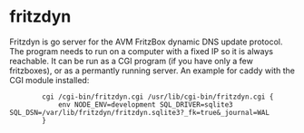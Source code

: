# fritzdyn

Fritzdyn is go server for the AVM FritzBox dynamic DNS update protocol. The program needs to run
on a computer with a fixed IP so it is always reachable. It can be run as a CGI program (if you
have only a few fritzboxes), or as a permantly running server. An example for caddy with the
CGI module installed:

```
		cgi /cgi-bin/fritzdyn.cgi /usr/lib/cgi-bin/fritzdyn.cgi {
			env NODE_ENV=development SQL_DRIVER=sqlite3 SQL_DSN=/var/lib/fritzdyn/fritzdyn.sqlite3?_fk=true&_journal=WAL
		}
```
